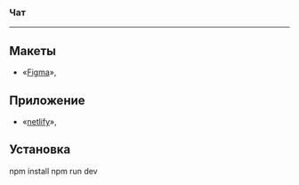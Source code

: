### Чат

---

## Макеты

- «[Figma](https://www.figma.com/file/jF5fFFzgGOxQeB4CmKWTiE/Chat_external_link?type=design&node-id=0-1&mode=design)»,

## Приложение

- «[netlify](https://reliable-pie-75ba03.netlify.app/)»,

## Установка

npm install
npm run dev

